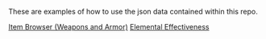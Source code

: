 These are examples of how to use the json data contained within this repo.

[Item Browser (Weapons and Armor)](items.html)
[Elemental Effectiveness](effort.html)
